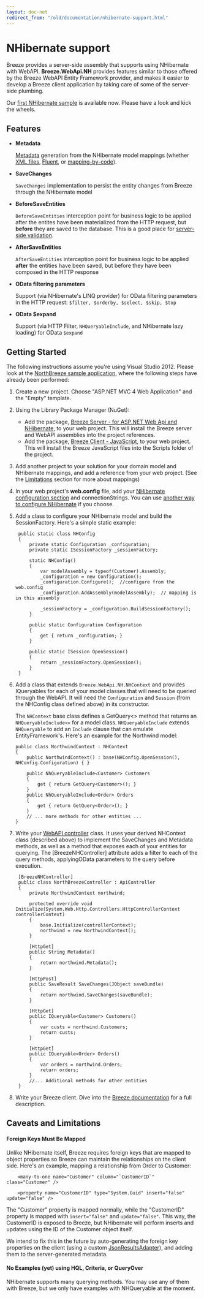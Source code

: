 ```yaml
---
layout: doc-net
redirect_from: "/old/documentation/nhibernate-support.html"
---
```

# NHibernate support

Breeze provides a server-side assembly that supports using NHibernate with WebAPI. **Breeze.WebApi.NH** provides features similar to those offered by the Breeze WebAPI Entity Framework provider, and makes it easier to develop a Breeze client application by taking care of some of the server-side plumbing.

Our [first NHibernate sample](/doc-samples/north-breeze) is available now. Please have a look and kick the wheels.

## Features

- **Metadata**

	[Metadata](/doc-js/metadata) generation from the NHibernate model mappings (whether [XML files](http://nhibernate.info/doc/nh/en/index.html#mapping), [Fluent](https://github.com/jagregory/fluent-nhibernate/wiki/Getting-started), or [mapping-by-code](http://notherdev.blogspot.com/2012/02/nhibernates-mapping-by-code-summary.html)).

- **SaveChanges**

	`SaveChanges` implementation to persist the entity changes from Breeze through the NHibernate model

- **BeforeSaveEntities**

	`BeforeSaveEntities` interception point for business logic to be applied after the entites have been materialized from the HTTP request, but **before** they are saved to the database. This is a good place for [server-side validation](/doc-net/ef-serverside-validation-4x).

- **AfterSaveEntities**

	`AfterSaveEntities` interception point for business logic to be applied **after** the entities have been saved, but before they have been composed in the HTTP response

- **OData filtering parameters**

	Support (via NHibernate's LINQ provider) for OData filtering parameters in the HTTP request: `$filter, $orderby, $select, $skip, $top`

- **OData $expand**

	Support (via HTTP Filter, `NHQueryableInclude`, and NHibernate lazy loading) for OData `$expand` 

## Getting Started
The following instructions assume you're using Visual Studio 2012. Please look at the [NorthBreeze sample application](/doc-samples/north-breeze), where the following steps have already been performed:

1. Create a new project. Choose "ASP.NET MVC 4 Web Application" and the "Empty" template.

1. Using the Library Package Manager (NuGet):
    - Add the package, [Breeze Server - for ASP.NET Web Api and NHibernate](http://www.nuget.org/packages/Breeze.Server.WebApi.NH/), to your web project. This will install the Breeze server and WebAPI assemblies into the project references.
    - Add the package, [Breeze Client - JavaScript](http://www.nuget.org/packages/Breeze.Client/), to your web project. This will install the Breeze JavaScript files into the Scripts folder of the project.

1. Add another project to your solution for your domain model and NHibernate mappings, and add a reference from your web project.  (See the [Limitations](#limitations) section for more about mappings)

1. In your web project's **web.config** file, add your [NHibernate configuration section](http://bradhe.wordpress.com/2010/06/22/migrating-nhibernate-configuration-in-to-web-config/) and connectionStrings. You can use [another way to configure NHibernate](http://nhibernate.info/blog/2009/07/17/nhibernate-configuration.html) if you choose. 

1. Add a class to configure your NHibernate model and build the SessionFactory. Here's a simple static example:

        public static class NHConfig
        {
            private static Configuration _configuration;
            private static ISessionFactory _sessionFactory;
    
            static NHConfig()
            {
                var modelAssembly = typeof(Customer).Assembly;
                _configuration = new Configuration();
                _configuration.Configure();  //configure from the web.config
                _configuration.AddAssembly(modelAssembly);  // mapping is in this assembly
    
                _sessionFactory = _configuration.BuildSessionFactory();
            }
    
            public static Configuration Configuration
            {
                get { return _configuration; }
            }
    
            public static ISession OpenSession()
            {
                return _sessionFactory.OpenSession();
            }
        }

1.  Add a class that extends `Breeze.WebApi.NH.NHContext` and provides IQueryables for each of your model classes that will need to be queried through the WebAPI. It will need the `Configuration` and `Session` (from the NHConfig class defined above) in its constructor.  

    The `NHContext` base class defines a GetQuery<> method that returns an `NHQueryableInclude<>` for a model class. `NHQueryableInclude` extends `NHQueryable` to add an `Include` clause that can emulate EntityFramework's. Here's an example for the Northwind model:

        public class NorthwindContext : NHContext
        {
            public NorthwindContext() : base(NHConfig.OpenSession(), NHConfig.Configuration) { }
    
            public NhQueryableInclude<Customer> Customers
            {
                get { return GetQuery<Customer>(); }
            }
            public NhQueryableInclude<Order> Orders
            {
                get { return GetQuery<Order>(); }
            }
            // ... more methods for other entities ...
        }
    
1. Write your [WebAPI controller](/doc-net/webapi-controller) class.  It uses your derived NHContext class (described above) to implement the SaveChanges and Metadata methods, as well as a method that exposes each of your entities for querying. The [BreezeNHController] attribute adds a filter to each of the query methods, applyingOData parameters to the query before execution.

        [BreezeNHController]
        public class NorthBreezeController : ApiController
        {
            private NorthwindContext northwind;
    
            protected override void Initialize(System.Web.Http.Controllers.HttpControllerContext controllerContext)
            {
                base.Initialize(controllerContext);
                northwind = new NorthwindContext();
            }
    
            [HttpGet]
            public String Metadata()
            {
                return northwind.Metadata();
            }
    
            [HttpPost]
            public SaveResult SaveChanges(JObject saveBundle)
            {
                return northwind.SaveChanges(saveBundle);
            }
    
            [HttpGet]
            public IQueryable<Customer> Customers()
            {
                var custs = northwind.Customers;
                return custs;
            }
    
            [HttpGet]
            public IQueryable<Order> Orders()
            {
                var orders = northwind.Orders;
                return orders;
            }
            //... Additional methods for other entities
        }

1. Write your Breeze client. Dive into the [Breeze documentation](/doc-js/) for a full description.  


## Caveats and Limitations

#### Foreign Keys Must Be Mapped
Unlike NHibernate itself, Breeze requires foreign keys that are mapped to object properties so Breeze can maintain the relationships on the client side. Here's an example, mapping a relationship from Order to Customer:

        <many-to-one name="Customer" column="`CustomerID`" class="Customer" />
    
        <property name="CustomerID" type="System.Guid" insert="false" update="false" />
The "Customer" property is mapped normally, while the "CustomerID" property is mapped with `insert="false"` and `update="false"`. This way, the CustomerID is exposed to Breeze, but NHibernate will perform inserts and updates using the ID of the Customer object itself.

We intend to fix this in the future by auto-generating the foreign key properties on the client (using a custom [JsonResultsAdapter](/doc-js/server-jsonresultsadapter)), and adding them to the server-generated metadata.

#### No Examples (yet) using HQL, Criteria, or QueryOver
NHibernate supports many querying methods. You may use any of them with Breeze, but we only have examples with NHQueryable at the moment.